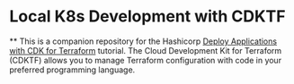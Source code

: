 # Local K8s Development with CDKTF


**
This is a companion repository for the Hashicorp [Deploy Applications with CDK for Terraform](https://developer.hashicorp.com/terraform/tutorials/cdktf/cdktf-applications) tutorial. 
The Cloud Development Kit for Terraform (CDKTF) allows you to manage Terraform configuration with code in your preferred programming language.
